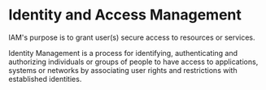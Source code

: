 # Identity and Access Management

IAM's purpose is to grant user(s) secure access to resources or services.

Identity Management is a process for identifying, authenticating and authorizing individuals or groups of people to have access to applications, systems or networks by associating user rights and restrictions with established identities.